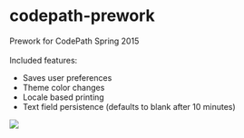 # codepath-prework
Prework for CodePath Spring 2015
<br/><br/>
Included features:
</br>
<ul>
<li>Saves user preferences</li>
<li>Theme color changes</li>
<li>Locale based printing</li>
<li>Text field persistence (defaults to blank after 10 minutes)</li>
</ul>
<img src="http://i.imgur.com/IN5Nt8u.gif" />
